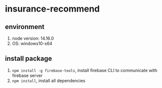 # insurance-recommend

## environment
1. node version: 14.16.0
2. OS: windows10-x64

## install package 
1. `npm install -g firebase-tools`, install firebase CLI to communicate with firebase server
2. `npm install`, install all dependencies